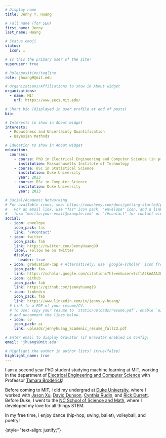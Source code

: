 ```yaml
---
# Display name
title: Jenny Y. Huang

# Full name (for SEO)
first_name: Jenny
last_name: Huang

# Status emoji
status:
  icon: ☕️

# Is this the primary user of the site?
superuser: true

# Role/position/tagline
role: jhuang9@mit.edu

# Organizations/Affiliations to show in About widget
organizations:
  - name: MIT
    url: https://www.eecs.mit.edu/

# Short bio (displayed in user profile at end of posts)
bio: 

# Interests to show in About widget
interests:
  - Robustness and Uncertainty Quantification
  - Bayesian Methods

# Education to show in About widget
education:
  courses:
    - course: PhD in Electrical Engineering and Computer Science (in progress)
      institution: Massachusetts Institute of Technology
    - course: BSc in Statistical Science
      institution: Duke University
      year: 2023
    - course: BSc in Computer Science
      institution: Duke University
      year: 2023

# Social/Academic Networking
# For available icons, see: https://wowchemy.com/docs/getting-started/page-builder/#icons
#   For an email link, use "fas" icon pack, "envelope" icon, and a link in the
#   form "mailto:your-email@example.com" or "/#contact" for contact widget.
social:
  - icon: envelope
    icon_pack: fas
    link: '/#contact'
  - icon: twitter
    icon_pack: fab
    link: https://twitter.com/JennyHuang99
    label: Follow me on Twitter
    display:
      header: true
  - icon: graduation-cap # Alternatively, use `google-scholar` icon from `ai` icon pack
    icon_pack: fas
    link: https://scholar.google.com/citations?hl=en&user=5cftA2kAAAAJ&view_op=list_works&gmla=AMpAcmQmYKLPW3ABCvFfNArypy1j0EO9bFs3yncpo4y233WA74zEuYa4x7k5HUXV98PBB3q3kTxOHu1T7NtejFLvFz3O21QFvwHvMl78zvpM5iw-G6mQ7rFh2dTU
  - icon: github
    icon_pack: fab
    link: https://github.com/jennyhuang19
  - icon: linkedin
    icon_pack: fab
    link: https://www.linkedin.com/in/jenny-y-huang/
  # Link to a PDF of your resume/CV.
  # To use: copy your resume to `static/uploads/resume.pdf`, enable `ai` icons in `params.yaml`,
  # and uncomment the lines below.
  - icon: cv
    icon_pack: ai
    link: uploads/jennyhuang_academic_resume_fall23.pdf

# Enter email to display Gravatar (if Gravatar enabled in Config)
email: 'jhuang9@mit.edu'

# Highlight the author in author lists? (true/false)
highlight_name: true
---
```


I am a second year PhD student studying machine learning at MIT, working in the department of [Electrical Engineering and Computer Science](https://www.eecs.mit.edu/) with Professor [Tamara Broderick](https://tamarabroderick.com/)!

Before coming to MIT, I did my undergrad at [Duke University](https://stat.duke.edu/), where I worked with [Jason Xu](https://jasonxu90.github.io/), [David Dunson](https://scholars.duke.edu/person/dunson), [Cynthia Rudin](https://ece.duke.edu/faculty/cynthia-rudin), and [Rick Durrett](https://services.math.duke.edu/~rtd/). Before Duke, I went to the [NC School of Science and Math](https://www.ncssm.edu/), where I developed my love for all things STEM.

In my free time, I enjoy dance (hip-hop, swing, ballet), volleyball, and poetry!

{style="text-align: justify;"}
